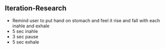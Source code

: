 ## Iteration-Research

- Remind user to put hand on stomach and feel it rise and fall with each inahle and exhale
- 5 sec inahle
- 3 sec pause
- 5 sec exhale
